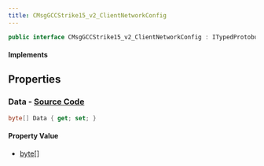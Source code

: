 ```yaml
---
title: CMsgGCCStrike15_v2_ClientNetworkConfig
---
```


```csharp
public interface CMsgGCCStrike15_v2_ClientNetworkConfig : ITypedProtobuf<CMsgGCCStrike15_v2_ClientNetworkConfig>, INativeHandle
```

#### Implements

## Properties

### **Data** - [Source Code](https://github.com/swiftly-solution/swiftlys2/blob/main/managed/src/SwiftlyS2.Generated/Protobufs/Interfaces/CMsgGCCStrike15_v2_ClientNetworkConfig.cs#L13)

```csharp
byte[] Data { get; set; }
```

#### Property Value

- [byte](https://learn.microsoft.com/dotnet/api/system.byte)[]

